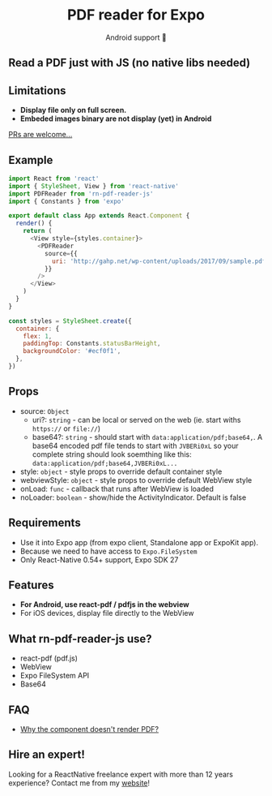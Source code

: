 <h1 align="center">PDF reader for Expo</h1>
<p align="center">Android support 🚀</p>

## Read a PDF just with JS (no native libs needed)

## Limitations

- **Display file only on full screen.**
- **Embeded images binary are not display (yet) in Android**

[PRs are welcome...](https://github.com/xcarpentier/rn-pdf-reader-js/pulls)

## Example

```javascript
import React from 'react'
import { StyleSheet, View } from 'react-native'
import PDFReader from 'rn-pdf-reader-js'
import { Constants } from 'expo'

export default class App extends React.Component {
  render() {
    return (
      <View style={styles.container}>
        <PDFReader
          source={{
            uri: 'http://gahp.net/wp-content/uploads/2017/09/sample.pdf',
          }}
        />
      </View>
    )
  }
}

const styles = StyleSheet.create({
  container: {
    flex: 1,
    paddingTop: Constants.statusBarHeight,
    backgroundColor: '#ecf0f1',
  },
})
```

## Props

- source: `Object`
  - uri?: `string` - can be local or served on the web (ie. start withs `https://` or `file://`)
  - base64?: `string` - should start with `data:application/pdf;base64,`. A base64 encoded pdf file tends to start with `JVBERi0xL` so your complete string should look soemthing like this: `data:application/pdf;base64,JVBERi0xL...`
- style: `object` - style props to override default container style
- webviewStyle: `object` - style props to override default WebView style
- onLoad: `func` - callback that runs after WebView is loaded
- noLoader: `boolean` - show/hide the ActivityIndicator. Default is false

## Requirements

- Use it into Expo app (from expo client, Standalone app or ExpoKit app).
- Because we need to have access to `Expo.FileSystem`
- Only React-Native 0.54+ support, Expo SDK 27

## Features

- **For Android, use react-pdf / pdfjs in the webview**
- For iOS devices, display file directly to the WebView

## What rn-pdf-reader-js use?

- react-pdf (pdf.js)
- WebView
- Expo FileSystem API
- Base64

## FAQ

- [Why the component doesn't render PDF?](https://github.com/xcarpentier/rn-pdf-reader-js/issues/15#issuecomment-397306743)

## Hire an expert!

Looking for a ReactNative freelance expert with more than 12 years experience? Contact me from my [website](https://xaviercarpentier.com)!
